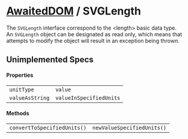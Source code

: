 # [AwaitedDOM](/docs/basic-interfaces/awaited-dom) <span>/</span> SVGLength

<div class='overview'>The <code>SVGLength</code> interface correspond to the &lt;length&gt; basic data type.</div>

<div class='overview'>An <code>SVGLength</code> object can be designated as read only, which means that attempts to modify the object will result in an exception being thrown.</div>

## Unimplemented Specs

#### Properties

|     |     |
| --- | --- |
| `unitType` | `value`
`valueAsString` | `valueInSpecifiedUnits` |

#### Methods

|     |     |
| --- | --- |
| `convertToSpecifiedUnits()` | `newValueSpecifiedUnits()` |
